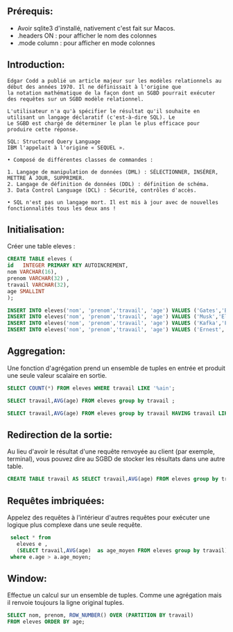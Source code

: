 



Prérequis: 
----------

* Avoir sqlite3 d'installé, nativement c'est fait sur Macos.
* .headers ON :  pour afficher le nom des colonnes  
* .mode column :  pour afficher en mode colonnes  



Introduction:
------------

```
Edgar Codd a publié un article majeur sur les modèles relationnels au début des années 1970. Il ne définissait à l'origine que
la notation mathématique de la façon dont un SGBD pourrait exécuter des requêtes sur un SGBD modèle relationnel.
```

```
L'utilisateur n'a qu'à spécifier le résultat qu'il souhaite en utilisant un langage déclaratif (c'est-à-dire SQL). Le
Le SGBD est chargé de déterminer le plan le plus efficace pour produire cette réponse.
```

```
SQL: Structured Query Language
IBM l'appelait à l'origine « SEQUEL ».

• Composé de différentes classes de commandes :

1. Langage de manipulation de données (DML) : SÉLECTIONNER, INSÉRER, METTRE À JOUR, SUPPRIMER.
2. Langage de définition de données (DDL) : définition de schéma.
3. Data Control Language (DCL) : Sécurité, contrôles d'accès.

• SQL n'est pas un langage mort. Il est mis à jour avec de nouvelles fonctionnalités tous les deux ans !
```

Initialisation:
------------
Créer une table eleves : 
```sql
CREATE TABLE eleves (
id   INTEGER PRIMARY KEY AUTOINCREMENT,
nom VARCHAR(16),
prenom VARCHAR(32) ,
travail VARCHAR(32), 
age SMALLINT
);
```

```sql
INSERT INTO eleves('nom', 'prenom','travail', 'age') VALUES ('Gates','Bill', 'Geek', 23);
INSERT INTO eleves('nom', 'prenom','travail', 'age') VALUES ('Musk','Elon', 'Geek',19);
INSERT INTO eleves('nom', 'prenom','travail', 'age') VALUES ('Kafka','Franz', 'Ecrivain',20);
INSERT INTO eleves('nom', 'prenom','travail', 'age') VALUES ('Ernest','Hemingway', 'Ecrivain',20);
```


Aggregation:
------------

Une fonction d'agrégation prend un ensemble de tuples en entrée et produit une seule valeur scalaire en sortie.

```sql
SELECT COUNT(*) FROM eleves WHERE travail LIKE '%ain';
```

```sql
SELECT travail,AVG(age) FROM eleves group by travail ;
```


```sql
SELECT travail,AVG(age) FROM eleves group by travail HAVING travail LIKE '%ain';
```


Redirection de la sortie:
------------
Au lieu d'avoir le résultat d'une requête renvoyée au client (par exemple, terminal), vous pouvez dire au SGBD de
stocker les résultats dans une autre table.

```sql
CREATE TABLE travail AS SELECT travail,AVG(age) FROM eleves group by travail;
```


Requêtes imbriquées:
------------

Appelez des requêtes à l'intérieur d'autres requêtes pour exécuter une logique plus complexe dans une seule requête.

```sql
 select * from 
   eleves e ,
   (SELECT travail,AVG(age)  as age_moyen FROM eleves group by travail) a
 where e.age > a.age_moyen;
```

Window:
------------

Effectue un calcul sur un ensemble de tuples. Comme une agrégation mais il renvoie toujours la ligne original
tuples.

```sql
SELECT nom, prenom, ROW_NUMBER() OVER (PARTITION BY travail)
FROM eleves ORDER BY age;
```